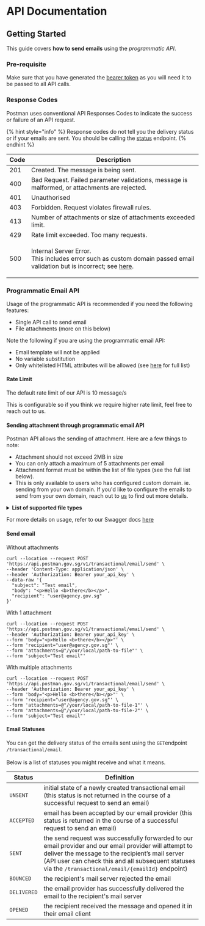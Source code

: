 # API Documentation

## Getting Started

This guide covers **how to send emails** using the _programmatic_ _API_.

### Pre-requisite

Make sure that you have generated the [bearer token](https://github.com/opengovsg/postmangovsg/blob/guide/gitbook/api-guide/broken-reference/README.md) as you will need it to be passed to all API calls.

### Response Codes

Postman uses conventional API Responses Codes to indicate the success or failure of an API request.

{% hint style="info" %}
Response codes do not tell you the delivery status or if your emails are sent. You should be calling the [status](https://api.postman.gov.sg/docs/#/Email/get\_transactional\_email) endpoint.
{% endhint %}

| Code | Description                                                                                                                                                                                        |
| ---- | -------------------------------------------------------------------------------------------------------------------------------------------------------------------------------------------------- |
| 201  | Created. The message is being sent.                                                                                                                                                                |
| 400  | Bad Request. Failed parameter validations, message is malformed, or attachments are rejected.                                                                                                      |
| 401  | Unauthorised                                                                                                                                                                                       |
| 403  | Forbidden. Request violates firewall rules.                                                                                                                                                        |
| 413  | Number of attachments or size of attachments exceeded limit.                                                                                                                                       |
| 429  | Rate limit exceeded. Too many requests.                                                                                                                                                            |
| 500  | <p>Internal Server Error.<br>This includes error such as custom domain passed email validation but is incorrect; see <a href="https://github.com/opengovsg/postmangovsg/issues/1837">here</a>.</p> |

### Programmatic Email API

Usage of the programmatic API is recommended if you need the following features:

* Single API call to send email
* File attachments (more on this below)

Note the following if you are using the programmatic email API:

* Email template will not be applied
* No variable substitution
* Only whitelisted HTML attributes will be allowed (see [here](https://github.com/opengovsg/postmangovsg/blob/15d1d853aa32457f17f400beef3e93249797f520/shared/src/templating/xss-options.ts#L30) for full list)

#### Rate Limit

The default rate limit of our API is 10 message/s

This is configurable so if you think we require higher rate limit, feel free to reach out to us.

#### Sending attachment through programmatic email API

Postman API allows the sending of attachment. Here are a few things to note:

* Attachment should not exceed 2MB in size
* You can only attach a maximum of 5 attachments per email
* Attachment format must be within the list of file types (see the full list below).
* This is only available to users who has configured custom domain. ie. sending from your own domain. If you'd like to configure the emails to send from your own domain, reach out to [us](https://go.gov.sg/postman-contact-us) to find out more details.

<details>

<summary><strong>List of supported file types</strong></summary>

* asc
* avi
* bmp
* csv
* dgn
* docx
* dwf
* dwg
* dxf
* ent
* gif
* jpeg
* jpg
* mpeg
* mpg
* mpp
* odb
* odf
* odg
* ods
* pdf
* png
* pptx
* rtf
* sxc
* sxd
* sxi
* sxw
* tif
* tiff
* txt
* wmv
* xlsx

</details>

For more details on usage, refer to our Swagger docs [here](https://api.postman.gov.sg/docs/#/Email/post\_transactional\_email\_send)

#### Send email

Without attachments

```
curl --location --request POST 'https://api.postman.gov.sg/v1/transactional/email/send' \
--header 'Content-Type: application/json' \
--header 'Authorization: Bearer your_api_key' \
--data-raw '{
  "subject": "Test email",
  "body": "<p>Hello <b>there</b></p>",
  "recipient": "user@agency.gov.sg"
}'
```

With 1 attachment

```
curl --location --request POST 'https://api.postman.gov.sg/v1/transactional/email/send' \
--header 'Authorization: Bearer your_api_key' \
--form 'body="<p>Hello <b>there</b></p>"' \
--form 'recipient="user@agency.gov.sg"' \
--form 'attachments=@"/your/local/path-to-file"' \
--form 'subject="Test email"'
```

With multiple attachments

```
curl --location --request POST 'https://api.postman.gov.sg/v1/transactional/email/send' \
--header 'Authorization: Bearer your_api_key' \
--form 'body="<p>Hello <b>there</b></p>"' \
--form 'recipient="user@agency.gov.sg"' \
--form 'attachments=@"/your/local/path-to-file-1"' \
--form 'attachments=@"/your/local/path-to-file-2"' \
--form 'subject="Test email"'
```

#### Email Statuses

You can get the delivery status of the emails sent using the `GET`endpoint `/transactional/email`.\
\
Below is a list of statuses you might receive and what it means.

| Status      | Definition                                                                                                                                                                                                                                                          |
| ----------- | ------------------------------------------------------------------------------------------------------------------------------------------------------------------------------------------------------------------------------------------------------------------- |
| `UNSENT`    | initial state of a newly created transactional email (this status is not returned in the course of a successful request to send an email)                                                                                                                           |
| `ACCEPTED`  | email has been accepted by our email provider (this status is returned in the course of a successful request to send an email)                                                                                                                                      |
| `SENT`      | the send request was successfully forwarded to our email provider and our email provider will attempt to deliver the message to the recipient’s mail server (API user can check this and all subsequent statuses via the `/transactional/email/{emailId}` endpoint) |
| `BOUNCED`   | the recipient's mail server rejected the email                                                                                                                                                                                                                      |
| `DELIVERED` | the email provider has successfully delivered the email to the recipient's mail server                                                                                                                                                                              |
| `OPENED`    | the recipient received the message and opened it in their email client                                                                                                                                                                                              |
